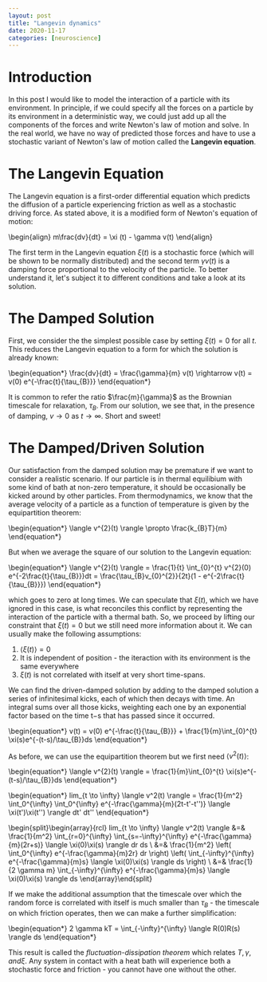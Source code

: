 ```yaml
---
layout: post
title: "Langevin dynamics"
date: 2020-11-17
categories: [neuroscience]
---
```



# Introduction

In this post I would like to model the interaction of a particle with its environment. In principle, if we could specify all the forces on a particle by its environment in a deterministic way, we could just add up all the components of the forces and write Newton's law of motion and solve. In the real world, we have no way of predicted those forces and have to use a stochastic variant of Newton's law of motion called the **Langevin equation**.


# The Langevin Equation

The Langevin equation is a first-order differential equation which predicts the diffusion of a particle experiencing friction as well as a stochastic driving force. As stated above, it is a modified form of Newton's equation of motion:

\begin{align}
m\frac{dv}{dt} = \xi (t) - \gamma v(t)
\end{align}

The first term in the Langevin equation $\xi(t)$ is a stochastic force (which will be shown to be normally distributed) and the second term $\gamma v(t)$ is a damping force proportional to the velocity of the particle. To better understand it, let's subject it to different conditions and take a look at its solution.

# The Damped Solution

First, we consider the the simplest possible case by setting $\xi (t) = 0$ for all $t$. This reduces the Langevin equation to a form for which the solution is already known:

\begin{equation*}
\frac{dv}{dt} = \frac{\gamma}{m} v(t) \rightarrow v(t) = v(0)  e^{-\frac{t}{\tau_{B}}}
\end{equation*}

It is common to refer the ratio $\frac{m}{\gamma}$ as the Brownian timescale for relaxation, $\tau_{B}$. From our solution, we see that, in the presence of damping, $v \rightarrow 0$ as $t \rightarrow \infty$. Short and sweet!


# The Damped/Driven Solution

Our satisfaction from the damped solution may be premature if we want to consider a realistic scenario. If our particle is in thermal equilibium with some kind of bath at non-zero temperature, it should be occasionally be kicked around by other particles. From thermodynamics, we know that the average velocity of a particle as a function of temperature is given by the equipartition theorem:

\begin{equation*}
\langle v^{2}(t) \rangle \propto \frac{k_{B}T}{m}
\end{equation*}

But when we average the square of our solution to the Langevin equation:

\begin{equation*}
\langle v^{2}(t) \rangle = \frac{1}{t} \int_{0}^{t} v^{2}(0)  e^{-2\frac{t}{\tau_{B}}}dt = \frac{\tau_{B}v_{0}^{2}}{2t}(1 - e^{-2\frac{t}{\tau_{B}}})
\end{equation*}

which goes to zero at long times. We can speculate that $\xi (t)$, which we have ignored in this case, is what reconciles this conflict by representing the interaction of the particle with a thermal bath. So, we proceed by lifting our constraint that $\xi(t) = 0$ but we still need more information about it. We can usually make the following assumptions:

1. $\langle \xi(t) \rangle = 0$
2. It is independent of position - the iteraction with its environment is the same everywhere
3. $\xi(t)$ is not correlated with itself at very short time-spans.

We can find the driven-damped solution by adding to the damped solution a series of infinitesimal kicks, each of which then decays with time. An integral sums over all those kicks, weighting each one by an exponential factor based on the time t−s that has passed since it occurred.


\begin{equation*}
v(t) = v(0)  e^{-\frac{t}{\tau_{B}}} + \frac{1}{m}\int_{0}^{t} \xi(s)e^{-(t-s)/\tau_{B}}ds
\end{equation*}

As before, we can use the equipartition theorem but we first need $\langle v^{2}(t) \rangle$:


\begin{equation*}
\langle v^{2}(t) \rangle = \frac{1}{m}\int_{0}^{t} \xi(s)e^{-(t-s)/\tau_{B}}ds
\end{equation*}

\begin{equation*}
lim_{t \to \infty} \langle v^2(t) \rangle = \frac{1}{m^2} \int_0^{\infty} \int_0^{\infty} e^{-\frac{\gamma}{m}(2t-t'-t'')} \langle \xi(t')\xi(t'') \rangle dt' dt''
\end{equation*}

\begin{split}\begin{array}{rcl}
lim_{t \to \infty} \langle v^2(t) \rangle &=& \frac{1}{m^2} \int_{r=0}^{\infty} \int_{s=-\infty}^{\infty} e^{-\frac{\gamma}{m}(2r+s)} \langle \xi(0)\xi(s) \rangle dr ds \\
&=& \frac{1}{m^2} \left( \int_0^{\infty} e^{-\frac{\gamma}{m}2r} dr \right) \left( \int_{-\infty}^{\infty} e^{-\frac{\gamma}{m}s} \langle \xi(0)\xi(s) \rangle ds \right) \\
&=& \frac{1}{2 \gamma m} \int_{-\infty}^{\infty} e^{-\frac{\gamma}{m}s} \langle \xi(0)\xi(s) \rangle ds
\end{array}\end{split}

If we make the additional assumption that the timescale over which the random force is correlated with itself is much smaller than $\tau_{B}$ - the timescale on which friction operates, then we can make a further simplification:

\begin{equation*}
2 \gamma kT = \int_{-\infty}^{\infty} \langle R(0)R(s) \rangle ds
\end{equation*}

This result is called the *fluctuation-dissipation theorem* which relates $T, \gamma, and \xi$. Any system in contact with a heat bath will experience both a stochastic force and friction - you cannot have one without the other.


```code

```
